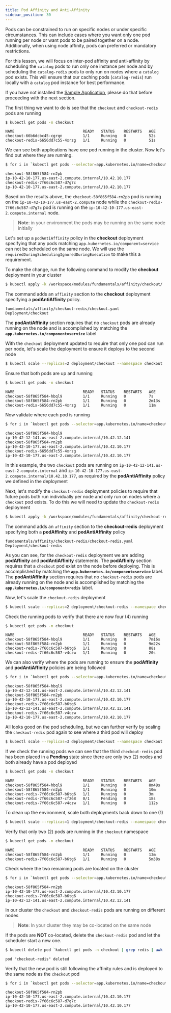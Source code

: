 ```yaml
---
title: Pod Affinity and Anti-Affinity
sidebar_position: 30
---
```

Pods can be constrained to run on specific nodes or under specific circumstances. This can include cases where you want only one pod running per node or want pods to be paired together on a node. Additionally, when using node affinity, pods can preferred or mandatory restrictions.

For this lesson, we will focus on inter-pod affinity and anti-affinity by scheduling the `catalog` pods to run only one instance per node and by scheduling the `catalog-redis` pods to only run on nodes where a `catalog` pod exists. This will ensure that our caching pods (`catalog-redis`) run locally with a `catalog` pod instance for best performance.

If you have not installed the [Sample Application](../../introduction/getting-started.md), please do that before proceeding with the next section. 

The first thing we want to do is see that the `checkout` and `checkout-redis` pods are running
```bash
$ kubectl get pods -n checkout
```
```
NAME                              READY   STATUS    RESTARTS   AGE
checkout-66b6dcbc45-cgrqn         1/1     Running   0          52s
checkout-redis-6656dd7c55-4xrzg   1/1     Running   0          51s
```

We can see both applications have one pod running in the cluster. Now let's find out where they are running.
```bash
$ for i in `kubectl get pods --selector=app.kubernetes.io/name=checkout -A | grep checkout | awk '{print $2}'`; do echo "$i";kubectl describe pod $i -n checkout | grep Node: | awk '{print $2}'; done
```
```
checkout-58f865f584-rn2pb
ip-10-42-10-177.us-east-2.compute.internal/10.42.10.177
checkout-redis-7f66c6c587-d7g7c
ip-10-42-10-177.us-east-2.compute.internal/10.42.10.177
```
Based on the results above, the `checkout-58f865f584-rn2pb` pod is running on the `ip-10-42-10-177.us-east-2.compute` node while the `checkout-redis-7f66c6c587-d7g7c` pod is running on the `ip-10-42-10-177.us-east-2.compute.internal` node.

> **Note**: in your environment the pods may be running on the same node initially

Let's set up a `podAntiAffinity` policy in the **checkout** deployment specifying that any pods matching `app.kubernetes.io/component=service` can not be scheduled on the same node. We will use the `requiredDuringSchedulingIgnoredDuringExecution` to make this a requirement.

To make the change, run the following command to modify the **checkout** deployment in your cluster
```bash
$ kubectl apply -k /workspace/modules/fundamentals/affinity/checkout/
```
The command adds an `affinity` section to the **checkout** deployment specifying a **podAntiAffinity** policy.
```kustomization
fundamentals/affinity/checkout-redis/checkout.yaml
Deployment/checkout
```
The **podAntiAffinity** section requires that no `checkout` pods are already running on the node and is accomplished by matching the **`app.kubernetes.io/component=service`** label

With the `checkout` deployment updated to require that only one pod can run per node, let's scale the deployment to ensure it deploys to the second node

```bash
$ kubectl scale --replicas=2 deployment/checkout --namespace checkout
```
Ensure that both pods are up and running
```bash
$ kubectl get pods -n checkout
```
```
NAME                              READY   STATUS    RESTARTS   AGE
checkout-58f865f584-hbql9         1/1     Running   0          7s
checkout-58f865f584-rn2pb         1/1     Running   0          2m13s
checkout-redis-6656dd7c55-4xrzg   1/1     Running   0          11m
```

Now validate where each pod is running
```bash
$ for i in `kubectl get pods --selector=app.kubernetes.io/name=checkout -A | grep checkout | awk '{print $2}'`; do echo "$i";kubectl describe pod $i -n checkout | grep Node: | awk '{print $2}'; done
```
```
checkout-58f865f584-hbql9
ip-10-42-12-141.us-east-2.compute.internal/10.42.12.141
checkout-58f865f584-rn2pb
ip-10-42-10-177.us-east-2.compute.internal/10.42.10.177
checkout-redis-6656dd7c55-4xrzg
ip-10-42-10-177.us-east-2.compute.internal/10.42.10.177
```
In this example, the two `checkout` pods are running on `ip-10-42-12-141.us-east-2.compute.internal` and `ip-10-42-10-177.us-east-2.compute.internal/10.42.10.177`, as required by the **podAntiAffinity** policy we defined in the deployment

Next, let's modify the `checkout-redis` deployment policies to require that future pods both run individually per node and only run on nodes where a `checkout` pod exists. To do this we will need to update the `checkout-redis` deployment
```bash
$ kubectl apply -k /workspace/modules/fundamentals/affinity/checkout-redis/
```

The command adds an `affinity` section to the **checkout-redis** deployment specifying both a **podAffinity** and **podAntiAffinity** policy
```kustomization
fundamentals/affinity/checkout-redis/checkout-redis.yaml
Deployment/checkout-redis
```

As you can see, for the `checkout-redis` deployment we are adding **podAffinity** and **podAntiAffinity** statements. The **podAffinity** section requires that a `checkout` pod exist on the node before deploying. This is accomplished by matching the **`app.kubernetes.io/component=service`** label. The **podAntiAffinity** section requires that no `checkout-redis` pods are already running on the node and is accomplished by matching the **`app.kubernetes.io/component=redis`** label.

Now, let's scale the `checkout-redis` deployment
```bash
$ kubectl scale --replicas=2 deployment/checkout-redis --namespace checkout
```
Check the running pods to verify that there are now four (4) running
```bash
$ kubectl get pods -n checkout
```
```                                             
NAME                              READY   STATUS    RESTARTS   AGE
checkout-58f865f584-hbql9         1/1     Running   0          7m16s
checkout-58f865f584-rn2pb         1/1     Running   0          9m22s
checkout-redis-7f66c6c587-b6tg6   1/1     Running   0          88s
checkout-redis-7f66c6c587-v4czw   1/1     Running   0          20s
```

We can also verify where the pods are running to ensure the **podAffinity** and **podAntiAffinity** policies are being followed

```bash
$ for i in `kubectl get pods --selector=app.kubernetes.io/name=checkout -A | grep checkout | awk '{print $2}'`; do echo "$i";kubectl describe pod $i -n checkout | grep Node: | awk '{print $2}'; done
```
```
checkout-58f865f584-hbql9
ip-10-42-12-141.us-east-2.compute.internal/10.42.12.141
checkout-58f865f584-rn2pb
ip-10-42-10-177.us-east-2.compute.internal/10.42.10.177
checkout-redis-7f66c6c587-b6tg6
ip-10-42-12-141.us-east-2.compute.internal/10.42.12.141
checkout-redis-7f66c6c587-v4czw
ip-10-42-10-177.us-east-2.compute.internal/10.42.10.177
```

All looks good on the pod scheduling, but we can further verify by scaling the `checkout-redis` pod again to see where a third pod will deploy
```bash
$ kubectl scale --replicas=3 deployment/checkout --namespace checkout
```
If we check the running pods we can see that the third `checkout-redis` pod has been placed in a **Pending** state since there are only two (2) nodes and both already have a pod deployed
```bash
$ kubectl get pods -n checkout
```
```
NAME                              READY   STATUS    RESTARTS   AGE
checkout-58f865f584-hbql9         1/1     Running   0          8m48s
checkout-58f865f584-rn2pb         1/1     Running   0          10m
checkout-redis-7f66c6c587-b6tg6   1/1     Running   0          3m
checkout-redis-7f66c6c587-cf268   0/1     Pending   0          18s
checkout-redis-7f66c6c587-v4czw   1/1     Running   0          112s
```
To clean up the environment, scale both deployments back down to one (1)
```bash
$ kubectl scale --replicas=1 deployment/checkout-redis --namespace checkout; kubectl scale --replicas=1 deployment/checkout --namespace checkout
```

Verify that only two (2) pods are running in the `checkout` namespace
```bash
$ kubectl get pods -n checkout 
```
```
NAME                              READY   STATUS    RESTARTS   AGE
checkout-58f865f584-rn2pb         1/1     Running   0          13m
checkout-redis-7f66c6c587-b6tg6   1/1     Running   0          5m38s
```

Check where the two remaining pods are located on the cluster
```bash
$ for i in `kubectl get pods --selector=app.kubernetes.io/name=checkout -A | grep checkout | awk '{print $2}'`; do echo "$i";kubectl describe pod $i -n checkout | grep Node: | awk '{print $2}'; done
```
```
checkout-58f865f584-rn2pb
ip-10-42-10-177.us-east-2.compute.internal/10.42.10.177
checkout-redis-7f66c6c587-b6tg6
ip-10-42-12-141.us-east-2.compute.internal/10.42.12.141
```
In our cluster the `checkout` and `checkout-redis` pods are running on different nodes
> **Note**: In your cluster they may be co-located on the same node

If the pods are **NOT** co-located, delete the `checkout-redis` pod and let the scheduler start a new one. 
```bash
$ kubectl delete pod `kubectl get pods -n checkout | grep redis | awk '{print $1}'` -n checkout
```
```
pod "checkout-redis" deleted
```

Verify that the new pod is still following the affinity rules and is deployed to the same node as the `checkout` pod
```bash
$ for i in `kubectl get pods --selector=app.kubernetes.io/name=checkout -A | grep checkout | awk '{print $2}'`; do echo "$i";kubectl describe pod $i -n checkout | grep Node: | awk '{print $2}';done
```
```
checkout-58f865f584-rn2pb
ip-10-42-10-177.us-east-2.compute.internal/10.42.10.177
checkout-redis-7f66c6c587-d7g7c
ip-10-42-10-177.us-east-2.compute.internal/10.42.10.177
```
